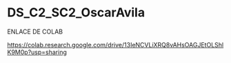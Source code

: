 # DS_C2_SC2_OscarAvila


ENLACE DE COLAB


https://colab.research.google.com/drive/13IeNCVLiXRQ8vAHsOAGJEtOLShlK9M0p?usp=sharing



